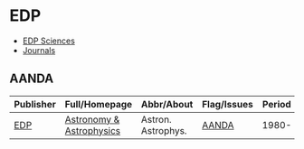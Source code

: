 # EDP

- [EDP Sciences](https://www.edpsciences.org/)
- [Journals](https://publications.edpsciences.org/)

## AANDA

|Publisher|Full/Homepage|Abbr/About|Flag/Issues|Period|Top|CCF|CAS|JCR|IF|Type|
|-|-|-|-|-|-|-|-|-|-|-|
|[EDP](https://www.edpsciences.org/)|[Astronomy & Astrophysics](https://www.aanda.org/)|Astron. Astrophys.|[AANDA](https://www.aanda.org/component/issues)|1980-|False|||||Astronomy|

